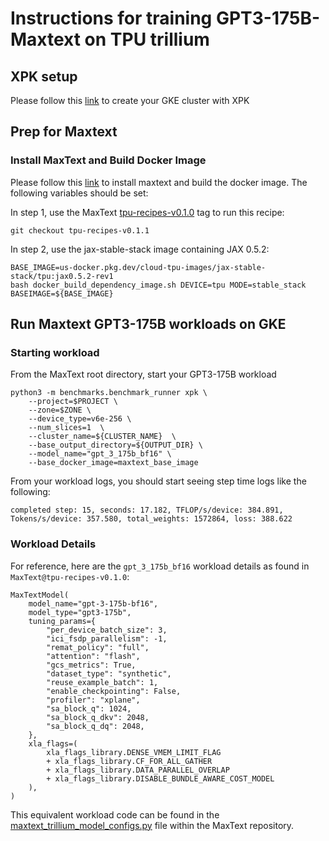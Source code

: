 # Instructions for training GPT3-175B-Maxtext on TPU trillium

## XPK setup
Please follow this [link](https://github.com/AI-Hypercomputer/tpu-recipes/blob/main/training/trillium/XPK_README.md) to create your GKE cluster with XPK

## Prep for Maxtext 

### Install MaxText and Build Docker Image
Please follow this [link](https://github.com/AI-Hypercomputer/tpu-recipes/blob/main/training/trillium/MAXTEXT_README.md) to install maxtext and build the docker image. The following variables should be set:

In step 1, use the MaxText [tpu-recipes-v0.1.0](https://github.com/AI-Hypercomputer/maxtext/releases/tag/tpu-recipes-v0.1.0) tag to run this recipe:
```
git checkout tpu-recipes-v0.1.1
```

In step 2, use the jax-stable-stack image containing JAX 0.5.2:
```
BASE_IMAGE=us-docker.pkg.dev/cloud-tpu-images/jax-stable-stack/tpu:jax0.5.2-rev1
bash docker_build_dependency_image.sh DEVICE=tpu MODE=stable_stack BASEIMAGE=${BASE_IMAGE}
```

## Run Maxtext GPT3-175B workloads on GKE

### Starting workload

From the MaxText root directory, start your GPT3-175B workload
```
python3 -m benchmarks.benchmark_runner xpk \
    --project=$PROJECT \
    --zone=$ZONE \
    --device_type=v6e-256 \
    --num_slices=1  \
    --cluster_name=${CLUSTER_NAME}  \
    --base_output_directory=${OUTPUT_DIR} \
    --model_name="gpt_3_175b_bf16" \
    --base_docker_image=maxtext_base_image
```

From your workload logs, you should start seeing step time logs like the following:
```
completed step: 15, seconds: 17.182, TFLOP/s/device: 384.891, Tokens/s/device: 357.580, total_weights: 1572864, loss: 388.622
```

### Workload Details

For reference, here are the `gpt_3_175b_bf16` workload details as found in `MaxText@tpu-recipes-v0.1.0`:

```
MaxTextModel(
    model_name="gpt-3-175b-bf16",
    model_type="gpt3-175b",
    tuning_params={
        "per_device_batch_size": 3,
        "ici_fsdp_parallelism": -1,
        "remat_policy": "full",
        "attention": "flash",
        "gcs_metrics": True,
        "dataset_type": "synthetic",
        "reuse_example_batch": 1,
        "enable_checkpointing": False,
        "profiler": "xplane",
        "sa_block_q": 1024,
        "sa_block_q_dkv": 2048,
        "sa_block_q_dq": 2048,
    },
    xla_flags=(
        xla_flags_library.DENSE_VMEM_LIMIT_FLAG
        + xla_flags_library.CF_FOR_ALL_GATHER
        + xla_flags_library.DATA_PARALLEL_OVERLAP
        + xla_flags_library.DISABLE_BUNDLE_AWARE_COST_MODEL
    ),
)
```

This equivalent workload code can be found in the [maxtext_trillium_model_configs.py](https://github.com/AI-Hypercomputer/maxtext/blob/tpu-recipes-v0.1.0/benchmarks/maxtext_trillium_model_configs.py#L287) file within the MaxText repository.